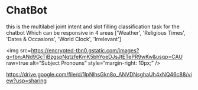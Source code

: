 # ChatBot
this is the multilabel joint intent and slot filling classification task for the chatbot Which can be responsive in 4 areas ['Weather', 'Religious Times', 'Dates & Occasions', 'World Clock', 'Irrelevant']



<img
src=https://encrypted-tbn0.gstatic.com/images?q=tbn:ANd9GcTiBzgspNqtzfeKmK5bhYoeDJsJtETePR9wKw&usqp=CAU
raw=true
alt=“Subject Pronouns”
style=“margin-right: 10px;”
/>


https://drive.google.com/file/d/1lpNlhsGkn8o_ANVDNsghaUh4xNQ46c88/view?usp=sharing
